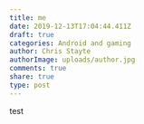 ```yaml
---
title: me
date: 2019-12-13T17:04:44.411Z
draft: true
categories: Android and gaming
author: Chris Stayte
authorImage: uploads/author.jpg
comments: true
share: true
type: post
---
```

test

